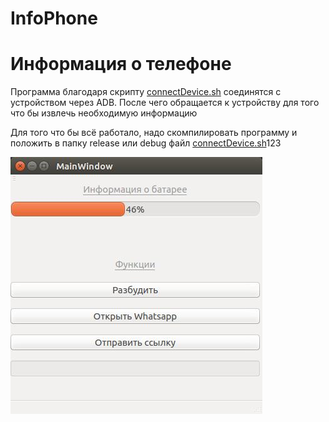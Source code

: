 # InfoPhone
<h1>Информация о телефоне</h1>
<p>Программа благодаря скрипту <ins>connectDevice.sh</ins> соединятся с устройством через ADB. После чего обращается к устройству для того что бы извлечь необходимую информацию</p>
<p>Для того что бы всё работало, надо скомпилировать программу и положить в папку release или debug файл <ins>connectDevice.sh</ins>123</p>

<p><img src="https://raw.githubusercontent.com/andrusha10t500/InfoPhone/master/InfoPhone.jpg" alt=""></p>

